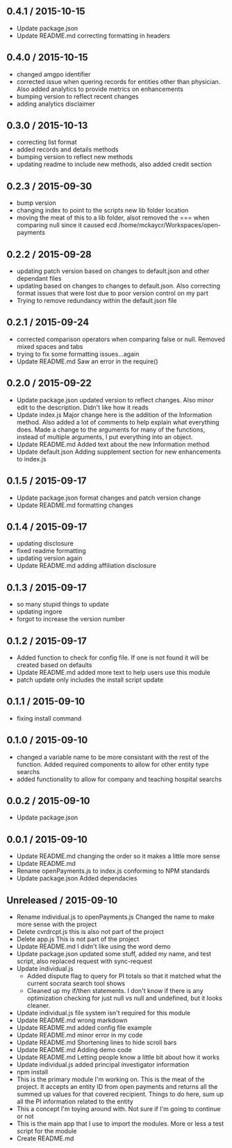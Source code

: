 ## 0.4.1 / 2015-10-15
  - Update package.json
  - Update README.md
    correcting formatting in headers

## 0.4.0 / 2015-10-15
  - changed amgpo identifier
  - corrected issue when quering records for entities other than physician.  Also added analytics to provide metrics on enhancements
  - bumping version to reflect recent changes
  - adding analytics disclaimer

## 0.3.0 / 2015-10-13
  - correcting list format
  - added records and details methods
  - bumping version to reflect new methods
  - updating readme to include new methods, also added credit section

## 0.2.3 / 2015-09-30
  - bump version
  - changing index to point to the scripts new lib folder location
  - moving the meat of this to a lib folder, alsot removed the === when comparing null since it caused ecd /home/mckaycr/Workspaces/open-payments

## 0.2.2 / 2015-09-28
  - updating patch version based on changes to default.json and other dependant files
  - updating based on changes to changes to default.json.  Also correcting format issues that were lost due to poor version control on my part
  - Trying to remove redundancy within the default.json file

## 0.2.1 / 2015-09-24
  - corrected comparison operators when comparing false or null.  Removed mixed spaces and tabs
  - trying to fix some formatting issues...again
  - Update README.md
    Saw an error in the require()

## 0.2.0 / 2015-09-22
  - Update package.json
    updated version to reflect changes.  Also minor edit to the description.  Didn't like how it reads
  - Update index.js
    Major change here is the addition of the Information method.  Also added a lot of comments to help explain what everything does.  Made a change to the arguments for many of the functions, instead of multiple arguments, I put everything into an object.
  - Update README.md
    Added text about the new Information method
  - Update default.json
    Adding supplement section for new enhancements to index.js

## 0.1.5 / 2015-09-17
  - Update package.json
    format changes and patch version change
  - Update README.md
    formatting changes

## 0.1.4 / 2015-09-17
  - updating disclosure
  - fixed readme formatting
  - updating version again
  - Update README.md
    adding affiliation disclosure

## 0.1.3 / 2015-09-17
  - so many stupid things to update
  - updating ingore
  - forgot to increase the version number

## 0.1.2 / 2015-09-17
  - Added function to check for config file. If one is not found it will be created based on defaults
  - Update README.md
    added more text to help users use this module
  - patch update only includes the install script update

## 0.1.1 / 2015-09-10
  - fixing install command

## 0.1.0 / 2015-09-10
  - changed a variable name to be more consistant with the rest of the function.
    Added required components to allow for other entity type searchs
  - added functionality to allow for company and teaching hospital searchs

## 0.0.2 / 2015-09-10
  - Update package.json

## 0.0.1 / 2015-09-10
  - Update README.md
    changing the order so it makes a little more sense
  - Update README.md
  - Rename openPayments.js to index.js
    conforming to NPM standards
  - Update package.json
    Added dependacies

## Unreleased / 2015-09-10
  - Rename individual.js to openPayments.js
    Changed the name to make more sense with the project
  - Delete cvrdrcpt.js
    this is also not part of the project
  - Delete app.js
    This is not part of the project
  - Update README.md
    I didn't like using the word demo
  - Update package.json
    updated some stuff, added my name, and test script, also replaced request with sync-request
  - Update individual.js
    - Added dispute flag to query for PI totals so that it matched what the current socrata search tool shows
    - Cleaned up my if/then statements.  I don't know if there is any optimization checking for just null vs null and undefined, but it looks cleaner.
  - Update individual.js
    file system isn't required for this module
  - Update README.md
    wrong markdown
  - Update README.md
    added config file example
  - Update README.md
    minor error in my code
  - Update README.md
    Shortening lines to hide scroll bars
  - Update README.md
    Adding demo code
  - Update README.md
    Letting people know a little bit about how it works
  - Update individual.js
    added principal investigator information
  - npm install
  - This is the primary module I'm working on.  This is the meat of the project.  It accepts an entity ID from open payments and returns all the summed up values for that covered recipient.
    Things to do here, sum up all the PI information related to the entity
  - This a concept I'm toying around with.  Not sure if I'm going to continue or not
  - This is the main app that I use to import the modules.  More or less a test script for the module
  - Create README.md

